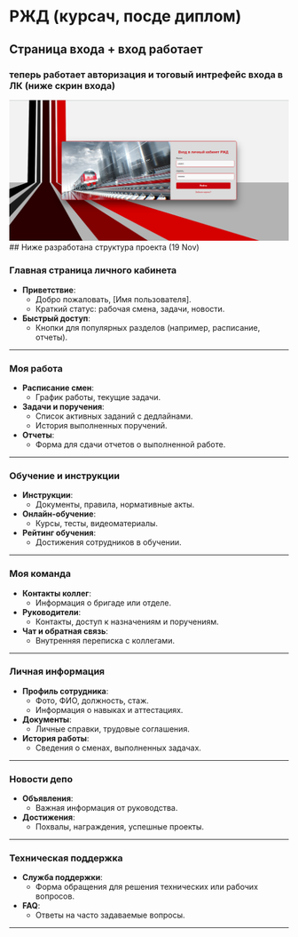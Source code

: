 # РЖД (курсач, посде диплом)

## Страница входа + вход работает
### теперь работает авторизация и тоговый интрефейс входа в ЛК (ниже скрин входа)
<img src="./README/20241124_220413.png">
## Ниже разработана структура проекта (19 Nov)

### **Главная страница личного кабинета**  
- **Приветствие**:  
  - Добро пожаловать, [Имя пользователя].  
  - Краткий статус: рабочая смена, задачи, новости.  
- **Быстрый доступ**:  
  - Кнопки для популярных разделов (например, расписание, отчеты).  

---

### **Моя работа**  
- **Расписание смен**:  
  - График работы, текущие задачи.  
- **Задачи и поручения**:  
  - Список активных заданий с дедлайнами.  
  - История выполненных поручений.  
- **Отчеты**:  
  - Форма для сдачи отчетов о выполненной работе.  

---

### **Обучение и инструкции**  
- **Инструкции**:  
  - Документы, правила, нормативные акты.  
- **Онлайн-обучение**:  
  - Курсы, тесты, видеоматериалы.  
- **Рейтинг обучения**:  
  - Достижения сотрудников в обучении.  

---

### **Моя команда**  
- **Контакты коллег**:  
  - Информация о бригаде или отделе.  
- **Руководители**:  
  - Контакты, доступ к назначениям и поручениям.  
- **Чат и обратная связь**:  
  - Внутренняя переписка с коллегами.  

---

### **Личная информация**  
- **Профиль сотрудника**:  
  - Фото, ФИО, должность, стаж.  
  - Информация о навыках и аттестациях.  
- **Документы**:  
  - Личные справки, трудовые соглашения.  
- **История работы**:  
  - Сведения о сменах, выполненных задачах.  

---

### **Новости депо**  
- **Объявления**:  
  - Важная информация от руководства.  
- **Достижения**:  
  - Похвалы, награждения, успешные проекты.  

---

### **Техническая поддержка**  
- **Служба поддержки**:  
  - Форма обращения для решения технических или рабочих вопросов.  
- **FAQ**:  
  - Ответы на часто задаваемые вопросы.  

---
